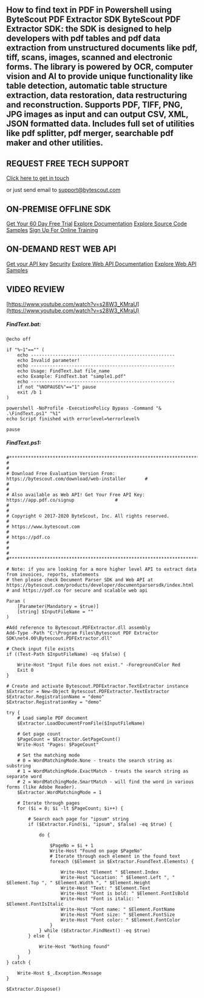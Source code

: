 ## How to find text in PDF in Powershell using ByteScout PDF Extractor SDK ByteScout PDF Extractor SDK: the SDK is designed to help developers with pdf tables and pdf data extraction from unstructured documents like pdf, tiff, scans, images, scanned and electronic forms. The library is powered by OCR, computer vision and AI to provide unique functionality like table detection, automatic table structure extraction, data restoration, data restructuring and reconstruction. Supports PDF, TIFF, PNG, JPG images as input and can output CSV, XML, JSON formatted data. Includes full set of utilities like pdf splitter, pdf merger, searchable pdf maker and other utilities.

## REQUEST FREE TECH SUPPORT

[Click here to get in touch](https://bytescout.zendesk.com/hc/en-us/requests/new?subject=ByteScout%20PDF%20Extractor%20SDK%20Question)

or just send email to [support@bytescout.com](mailto:support@bytescout.com?subject=ByteScout%20PDF%20Extractor%20SDK%20Question) 

## ON-PREMISE OFFLINE SDK 

[Get Your 60 Day Free Trial](https://bytescout.com/download/web-installer?utm_source=github-readme)
[Explore Documentation](https://bytescout.com/documentation/index.html?utm_source=github-readme)
[Explore Source Code Samples](https://github.com/bytescout/ByteScout-SDK-SourceCode/)
[Sign Up For Online Training](https://academy.bytescout.com/)


## ON-DEMAND REST WEB API

[Get your API key](https://app.pdf.co/signup?utm_source=github-readme)
[Security](https://pdf.co/security)
[Explore Web API Documentation](https://apidocs.pdf.co?utm_source=github-readme)
[Explore Web API Samples](https://github.com/bytescout/ByteScout-SDK-SourceCode/tree/master/PDF.co%20Web%20API)

## VIDEO REVIEW

[https://www.youtube.com/watch?v=s28W3_KMraU](https://www.youtube.com/watch?v=s28W3_KMraU)




<!-- code block begin -->

##### **FindText.bat:**
    
```
@echo off

if "%~1"=="" (
	echo -----------------------------------------------------
	echo Invalid parameter!
	echo -----------------------------------------------------
	echo Usage: FindText.bat file_name
	echo Example: FindText.bat "sample1.pdf"
	echo -----------------------------------------------------
	if not "%NOPAUSE%"=="1" pause
	exit /b 1
)

powershell -NoProfile -ExecutionPolicy Bypass -Command "& .\FindText.ps1" "%1"
echo Script finished with errorlevel=%errorlevel%

pause
```

<!-- code block end -->    

<!-- code block begin -->

##### **FindText.ps1:**
    
```
#*******************************************************************************************#
#                                                                                           #
# Download Free Evaluation Version From: https://bytescout.com/download/web-installer       #
#                                                                                           #
# Also available as Web API! Get Your Free API Key: https://app.pdf.co/signup               #
#                                                                                           #
# Copyright © 2017-2020 ByteScout, Inc. All rights reserved.                                #
# https://www.bytescout.com                                                                 #
# https://pdf.co                                                                            #
#                                                                                           #
#*******************************************************************************************#

# Note: if you are looking for a more higher level API to extract data from invoices, reports, statements
# then please check Document Parser SDK and Web API at https://bytescout.com/products/developer/documentparsersdk/index.html
# and https://pdf.co for secure and scalable web api

Param (
    [Parameter(Mandatory = $true)]
    [string] $InputFileName = ""
)

#Add reference to Bytescout.PDFExtractor.dll assembly
Add-Type -Path "C:\Program Files\Bytescout PDF Extractor SDK\net4.00\Bytescout.PDFExtractor.dll"

# Check input file exists
if ((Test-Path $InputFileName) -eq $false) {

    Write-Host "Input file does not exist." -ForegroundColor Red
    Exit 0
}

# Create and activate Bytescout.PDFExtractor.TextExtractor instance
$Extractor = New-Object Bytescout.PDFExtractor.TextExtractor
$Extractor.RegistrationName = "demo"
$Extractor.RegistrationKey = "demo"

try {
    # Load sample PDF document
    $Extractor.LoadDocumentFromFile($InputFileName)

    # Get page count
    $PageCount = $Extractor.GetPageCount()
    Write-Host "Pages: $PageCount"

    # Set the matching mode
    # 0 = WordMatchingMode.None - treats the search string as substring
    # 1 = WordMatchingMode.ExactMatch - treats the search string as separate word
    # 2 = WordMatchingMode.SmartMatch - will find the word in various forms (like Adobe Reader).
    $Extractor.WordMatchingMode = 1

    # Iterate through pages
    for ($i = 0; $i -lt $PageCount; $i++) {

        # Search each page for "ipsum" string
        if ($Extractor.Find($i, "ipsum", $false) -eq $true) {

            do {
        
                $PageNo = $i + 1
                Write-Host "Found on page $PageNo"
                # Iterate through each element in the found text
                foreach ($Element in $Extractor.FoundText.Elements) {
                
                    Write-Host "Element " $Element.Index
                    Write-Host "Location: " $Element.Left ", " $Element.Top ", " $Element.Width ", " $Element.Height 
                    Write-Host "Text: " $Element.Text
                    Write-Host "Font is bold: " $Element.FontIsBold
                    Write-Host "Font is italic: " $Element.FontIsItalic
                    Write-Host "Font name: " $Element.FontName
                    Write-Host "Font size: " $Element.FontSize
                    Write-Host "Font color: " $Element.FontColor
                }
            } while ($Extractor.FindNext() -eq $true)
        } else {

            Write-Host "Nothing found"
        }
    }
} catch {

    Write-Host $_.Exception.Message
}

$Extractor.Dispose()
```

<!-- code block end -->